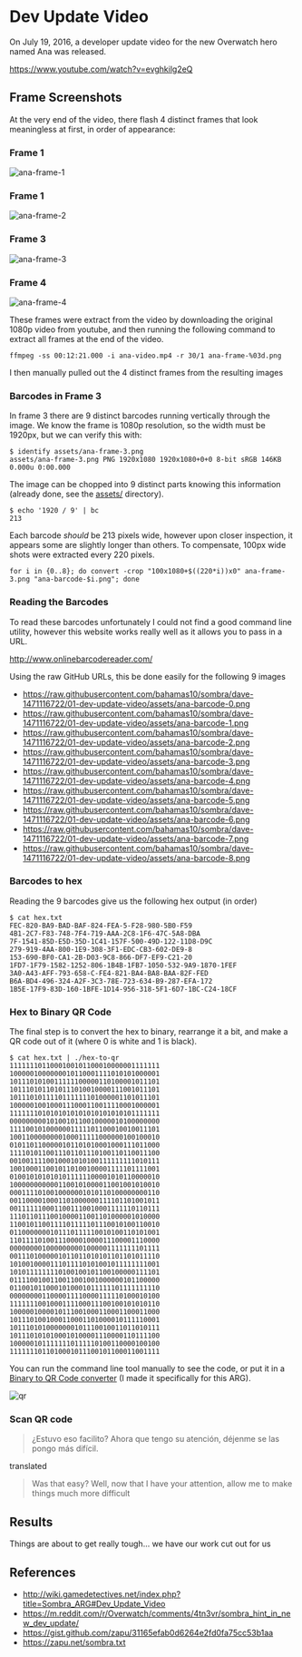 Dev Update Video
================

On July 19, 2016, a developer update video for the new Overwatch hero named Ana
was released.

https://www.youtube.com/watch?v=evghkilg2eQ

Frame Screenshots
-----------------

At the very end of the video, there flash 4 distinct frames that
look meaningless at first, in order of appearance:

### Frame 1

![ana-frame-1](assets/ana-frame-1.png)

### Frame 1

![ana-frame-2](assets/ana-frame-2.png)

### Frame 3

![ana-frame-3](assets/ana-frame-3.png)

### Frame 4

![ana-frame-4](assets/ana-frame-4.png)

These frames were extract from the video by downloading the original 1080p
video from youtube, and then running the following command to extract all frames
at the end of the video.

    ffmpeg -ss 00:12:21.000 -i ana-video.mp4 -r 30/1 ana-frame-%03d.png

I then manually pulled out the 4 distinct frames from the resulting images

### Barcodes in Frame 3

In frame 3 there are 9 distinct barcodes running vertically through the image.
We know the frame is 1080p resolution, so the width must be 1920px, but we can
verify this with:

    $ identify assets/ana-frame-3.png
    assets/ana-frame-3.png PNG 1920x1080 1920x1080+0+0 8-bit sRGB 146KB 0.000u 0:00.000

The image can be chopped into 9 distinct parts knowing this information (already done,
see the [assets/](assets) directory).

    $ echo '1920 / 9' | bc
    213

Each barcode *should* be 213 pixels wide, however upon closer inspection, it
appears some are slightly longer than others.  To compensate, 100px wide shots
were extracted every 220 pixels.

    for i in {0..8}; do convert -crop "100x1080+$((220*i))x0" ana-frame-3.png "ana-barcode-$i.png"; done

### Reading the Barcodes

To read these barcodes unfortunately I could not find a good command line utility, however this
website works really well as it allows you to pass in a URL.

http://www.onlinebarcodereader.com/

Using the raw GitHub URLs, this be done easily for the following 9 images

- https://raw.githubusercontent.com/bahamas10/sombra/dave-1471116722/01-dev-update-video/assets/ana-barcode-0.png
- https://raw.githubusercontent.com/bahamas10/sombra/dave-1471116722/01-dev-update-video/assets/ana-barcode-1.png
- https://raw.githubusercontent.com/bahamas10/sombra/dave-1471116722/01-dev-update-video/assets/ana-barcode-2.png
- https://raw.githubusercontent.com/bahamas10/sombra/dave-1471116722/01-dev-update-video/assets/ana-barcode-3.png
- https://raw.githubusercontent.com/bahamas10/sombra/dave-1471116722/01-dev-update-video/assets/ana-barcode-4.png
- https://raw.githubusercontent.com/bahamas10/sombra/dave-1471116722/01-dev-update-video/assets/ana-barcode-5.png
- https://raw.githubusercontent.com/bahamas10/sombra/dave-1471116722/01-dev-update-video/assets/ana-barcode-6.png
- https://raw.githubusercontent.com/bahamas10/sombra/dave-1471116722/01-dev-update-video/assets/ana-barcode-7.png
- https://raw.githubusercontent.com/bahamas10/sombra/dave-1471116722/01-dev-update-video/assets/ana-barcode-8.png

### Barcodes to hex

Reading the 9 barcodes give us the following hex output (in order)

    $ cat hex.txt
    FEC-820-BA9-BAD-BAF-824-FEA-5-F28-980-5B0-F59
    4B1-2C7-F83-748-7F4-719-AAA-2C8-1F6-47C-5A8-DBA
    7F-1541-85D-E5D-35D-1C41-157F-500-49D-122-11D8-D9C
    279-919-4AA-800-1E9-308-3F1-EDC-CB3-602-DE9-8
    153-690-BF0-CA1-2B-D03-9C8-866-DF7-EF9-C21-20
    1FD7-1F79-1582-1252-806-1B4B-1FB7-1050-532-9A9-1870-1FEF
    3A0-A43-AFF-793-658-C-FE4-821-BA4-BA8-BAA-82F-FED
    B6A-BD4-496-324-A2F-3C3-78E-723-634-B9-287-EFA-172
    1B5E-17F9-83D-160-1BFE-1D14-956-318-5F1-6D7-1BC-C24-18CF

### Hex to Binary QR Code

The final step is to convert the hex to binary, rearrange it a bit, and make a
QR code out of it (where 0 is white and 1 is black).

    $ cat hex.txt | ./hex-to-qr
    1111111011000100101100010000001111111
    1000001000000010110001111010101000001
    1011101010011111100000110100001011101
    1011101011010111010010000111001011101
    1011101011110111111101000001101011101
    1000001001000111000110011110001000001
    1111111010101010101010101010101111111
    0000000001010010110010000010100000000
    1111001010000001111101100010010011101
    1001100000000100011111000000100100010
    0101101100000101101010001000111011000
    1111010110011101101110100110110011100
    0010011110010001010100111111111010111
    1001000110010110100100001111101111001
    0100101010101011111100001010110000010
    1000000000001100101000011001001010010
    0001111010010000001010110100000000110
    0011000010001101000000111101101001011
    0011111100011001110010001111110110111
    1110110111001000011001101000001010000
    1100101100111101111101110010100110010
    0110000000101110111110010100110101001
    1101111010011100001000011100001110000
    0000000010000000001000001111111101111
    0011101000001011011010101101101011110
    1010010000111011110101001011111111001
    1010111111110100100101100100000111101
    0111100100110011001001000000101100000
    0110010110001010001011111101111111110
    0000000011000011110000111110100010100
    1111111001000111100011100100101010110
    1000001000010111001000110001100011000
    1011101001000110001101000010111110001
    1011101010000000101110010011011010111
    1011101010100010100001110000110111100
    1000001011111110111110100110000100100
    1111111011010001011100101100011001111

You can run the command line tool manually to see the code, or put it in a
[Binary to QR Code converter](https://bahamas10.github.io/binary-to-qrcode/) (I
made it specifically for this ARG).

![qr](assets/qr.png)

### Scan QR code

> ¿Estuvo eso facilito? Ahora que tengo su atención, déjenme se las pongo más difícil.

translated

> Was that easy? Well, now that I have your attention, allow me to make things much more difficult

Results
-------

Things are about to get really tough... we have our work cut out for us

References
----------

- http://wiki.gamedetectives.net/index.php?title=Sombra_ARG#Dev_Update_Video
- https://m.reddit.com/r/Overwatch/comments/4tn3vr/sombra_hint_in_new_dev_update/
- https://gist.github.com/zapu/31165efab0d6264e2fd0fa75cc53b1aa
- https://zapu.net/sombra.txt
